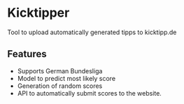 # Kicktipper


Tool to upload automatically generated tipps to kicktipp.de

Features
--------

* Supports German Bundesliga
* Model to predict most likely score
* Generation of random scores
* API to automatically submit scores to the website.

